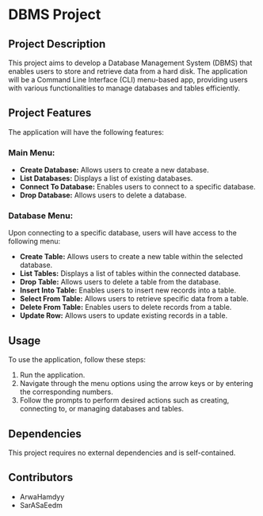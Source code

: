 # DBMS Project

## Project Description
This project aims to develop a Database Management System (DBMS) that enables users to store and retrieve data from a hard disk. The application will be a Command Line Interface (CLI) menu-based app, providing users with various functionalities to manage databases and tables efficiently.

## Project Features
The application will have the following features:

### Main Menu:
- **Create Database:** Allows users to create a new database.
- **List Databases:** Displays a list of existing databases.
- **Connect To Database:** Enables users to connect to a specific database.
- **Drop Database:** Allows users to delete a database.

### Database Menu:
Upon connecting to a specific database, users will have access to the following menu:

- **Create Table:** Allows users to create a new table within the selected database.
- **List Tables:** Displays a list of tables within the connected database.
- **Drop Table:** Allows users to delete a table from the database.
- **Insert Into Table:** Enables users to insert new records into a table.
- **Select From Table:** Allows users to retrieve specific data from a table.
- **Delete From Table:** Enables users to delete records from a table.
- **Update Row:** Allows users to update existing records in a table.

## Usage
To use the application, follow these steps:
1. Run the application.
2. Navigate through the menu options using the arrow keys or by entering the corresponding numbers.
3. Follow the prompts to perform desired actions such as creating, connecting to, or managing databases and tables.

## Dependencies
This project requires no external dependencies and is self-contained.

## Contributors
- ArwaHamdyy
- SarASaEedm


